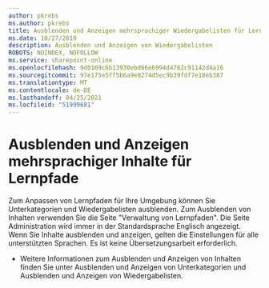 ```yaml
---
author: pkrebs
ms.author: pkrebs
title: Ausblenden und Anzeigen mehrsprachiger Wiedergabelisten für Lernpfade
ms.date: 10/27/2019
description: Ausblenden und Anzeigen von Wiedergabelisten
ROBOTS: NOINDEX, NOFOLLOW
ms.service: sharepoint-online
ms.openlocfilehash: 9d0169c6b13930ebd66e6994d4782c91142d4a16
ms.sourcegitcommit: 97e175e5ff5b6a9e0274d5ec9b39fdf7e18eb387
ms.translationtype: MT
ms.contentlocale: de-DE
ms.lasthandoff: 04/25/2021
ms.locfileid: "51999681"
---
```

# <a name="hide-and-show-learning-pathways-multilingual-content"></a>Ausblenden und Anzeigen mehrsprachiger Inhalte für Lernpfade 

Zum Anpassen von Lernpfaden für Ihre Umgebung können Sie Unterkategorien und Wiedergabelisten ausblenden. Zum Ausblenden von Inhalten verwenden Sie die Seite "Verwaltung von Lernpfaden". Die Seite Administration wird immer in der Standardsprache Englisch angezeigt. Wenn Sie Inhalte ausblenden und anzeigen, gelten die Einstellungen für alle unterstützten Sprachen. Es ist keine Übersetzungsarbeit erforderlich. 

- Weitere Informationen zum Ausblenden und Anzeigen von Inhalten finden Sie unter Ausblenden und Anzeigen von Unterkategorien und Ausblenden und Anzeigen von Wiedergabelisten. 




